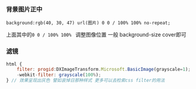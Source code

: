 ### 背景图片正中

`background:rgb(40, 30, 47) url(图片) 0 0 / 100% 100% no-repeat;`

上面其中的`0 0 / 100% 100% ` 调整图像位置 一般 background-size cover即可

### 滤镜

```js
html {
	filter: progid:DXImageTransform.Microsoft.BasicImage(grayscale=1);
	-webkit-filter: grayscale(100%);
} // 效果呈现出灰色 譬如哀悼日那种样式 更多可以去检索css filter的用法
```

